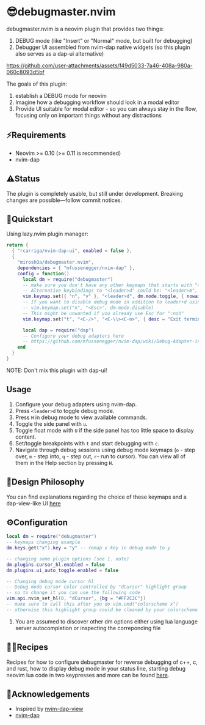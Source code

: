 # 😎debugmaster.nvim  
debugmaster.nvim is a neovim plugin that provides two things:
1. DEBUG mode (like "Insert" or "Normal" mode, but built for debugging)
2. Debugger UI assembled from nvim-dap native widgets (so this plugin also serves as a dap-ui alternative)


https://github.com/user-attachments/assets/f49d5033-7a46-408a-980a-060c8093d5bf


The goals of this plugin:
1. establish a DEBUG mode for neovim
2. Imagine how a debugging workflow should look in a modal editor
3. Provide UI suitable for modal editor - so you can always stay in the flow, focusing only on important things without any distractions

## ⚡️Requirements  
- Neovim >= 0.10 (>= 0.11 is recommended)  
- nvim-dap  

## ⚠️Status
The plugin is completely usable, but still under development.
Breaking changes are possible—follow commit notices.

## 🚀Quickstart  
Using lazy.nvim plugin manager:  

```lua  
return {
  { "rcarriga/nvim-dap-ui", enabled = false },
  {
    "miroshQa/debugmaster.nvim",
    dependencies = { "mfussenegger/nvim-dap" },
    config = function()
      local dm = require("debugmaster")
      -- make sure you don't have any other keymaps that starts with "<leader>d" to avoid delay
      -- Alternative keybindings to "<leader>d" could be: "<leader>m", "<leader>;"
      vim.keymap.set({ "n", "v" }, "<leader>d", dm.mode.toggle, { nowait = true })
      -- If you want to disable debug mode in addition to leader+d using the Escape key:
      -- vim.keymap.set("n", "<Esc>", dm.mode.disable)
      -- This might be unwanted if you already use Esc for ":noh"
      vim.keymap.set("t", "<C-/>", "<C-\\><C-n>", { desc = "Exit terminal mode" })

      local dap = require("dap")
      -- Configure your debug adapters here
      -- https://github.com/mfussenegger/nvim-dap/wiki/Debug-Adapter-installation
    end
  }
}
```  
NOTE: Don't mix this plugin with dap-ui!

## Usage  
1. Configure your debug adapters using nvim-dap.  
2. Press `<leader>d` to toggle debug mode.  
3. Press `H` in debug mode to view available commands.  
4. Toggle the side panel with `u`.  
5. Toggle float mode with `U` if the side panel has too little space to display content.  
6. Set/toggle breakpoints with `t` and start debugging with `c`.  
7. Navigate through debug sessions using debug mode keymaps (`o` - step over, `m` - step into, `q` - step out, `r`- run to cursor). You can view all of them in the Help section by pressing `H`. 

## 🤔Design Philosophy  
You can find explanations regarding the choice of these keymaps and a dap-view-like UI [here](./doc/designphilosophy.md)

## ⚙️Configuration

```lua
local dm = require("debugmaster")  
-- keymaps changing example
dm.keys.get("x").key = "y" -- remap x key in debug mode to y

-- changing some plugin options (see 1. note)
dm.plugins.cursor_hl.enabled = false
dm.plugins.ui_auto_toggle.enabled = false

-- Changing debug mode cursor hl
-- Debug mode cursor color controlled by "dCursor" highlight group
-- so to change it you can use the following code
vim.api.nvim_set_hl(0, "dCursor", {bg = "#FF2C2C"})
-- make sure to call this after you do vim.cmd("colorscheme x")
-- otherwise this highlight group could be cleaned by your colorscheme 
```
1. You are assumed to discover other dm options either using lua language
server autocompletion or inspecting the correponding file


## 👨‍🍳Recipes  
Recipes for how to configure debugmaster for reverse debugging of c++, c, and rust,
how to display debug mode in your status line,
starting debug neovim lua code in two keypresses and more can be found [here](./doc/RECIPES.md).

## 🙏Acknowledgements  
- Inspired by [nvim-dap-view](https://github.com/igorlfs/nvim-dap-view)  
- [nvim-dap](https://github.com/mfussenegger/nvim-dap)
